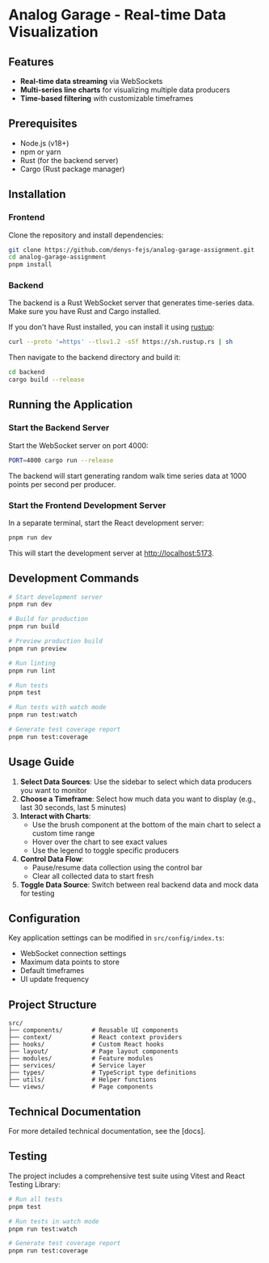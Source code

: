 # Analog Garage - Real-time Data Visualization

## Features

- **Real-time data streaming** via WebSockets
- **Multi-series line charts** for visualizing multiple data producers
- **Time-based filtering** with customizable timeframes

## Prerequisites

- Node.js (v18+)
- npm or yarn
- Rust (for the backend server)
- Cargo (Rust package manager)

## Installation

### Frontend

Clone the repository and install dependencies:

```bash
git clone https://github.com/denys-fejs/analog-garage-assignment.git
cd analog-garage-assignment
pnpm install
```

### Backend

The backend is a Rust WebSocket server that generates time-series data. Make sure you have Rust and Cargo installed.

If you don't have Rust installed, you can install it using [rustup](https://rustup.rs/):

```bash
curl --proto '=https' --tlsv1.2 -sSf https://sh.rustup.rs | sh
```

Then navigate to the backend directory and build it:

```bash
cd backend
cargo build --release
```

## Running the Application

### Start the Backend Server

Start the WebSocket server on port 4000:

```bash
PORT=4000 cargo run --release
```

The backend will start generating random walk time series data at 1000 points per second per producer.

### Start the Frontend Development Server

In a separate terminal, start the React development server:

```bash
pnpm run dev
```

This will start the development server at [http://localhost:5173](http://localhost:5173).

## Development Commands

```bash
# Start development server
pnpm run dev

# Build for production
pnpm run build

# Preview production build
pnpm run preview

# Run linting
pnpm run lint

# Run tests
pnpm test

# Run tests with watch mode
pnpm run test:watch

# Generate test coverage report
pnpm run test:coverage
```

## Usage Guide

1. **Select Data Sources**: Use the sidebar to select which data producers you want to monitor
2. **Choose a Timeframe**: Select how much data you want to display (e.g., last 30 seconds, last 5 minutes)
3. **Interact with Charts**:
   - Use the brush component at the bottom of the main chart to select a custom time range
   - Hover over the chart to see exact values
   - Use the legend to toggle specific producers
4. **Control Data Flow**:
   - Pause/resume data collection using the control bar
   - Clear all collected data to start fresh
5. **Toggle Data Source**: Switch between real backend data and mock data for testing

## Configuration

Key application settings can be modified in `src/config/index.ts`:

- WebSocket connection settings
- Maximum data points to store
- Default timeframes
- UI update frequency

## Project Structure

```
src/
├── components/        # Reusable UI components
├── context/           # React context providers
├── hooks/             # Custom React hooks
├── layout/            # Page layout components
├── modules/           # Feature modules
├── services/          # Service layer
├── types/             # TypeScript type definitions
├── utils/             # Helper functions
└── views/             # Page components
```

## Technical Documentation

For more detailed technical documentation, see the [docs].

## Testing

The project includes a comprehensive test suite using Vitest and React Testing Library:

```bash
# Run all tests
pnpm test

# Run tests in watch mode
pnpm run test:watch

# Generate test coverage report
pnpm run test:coverage
```
